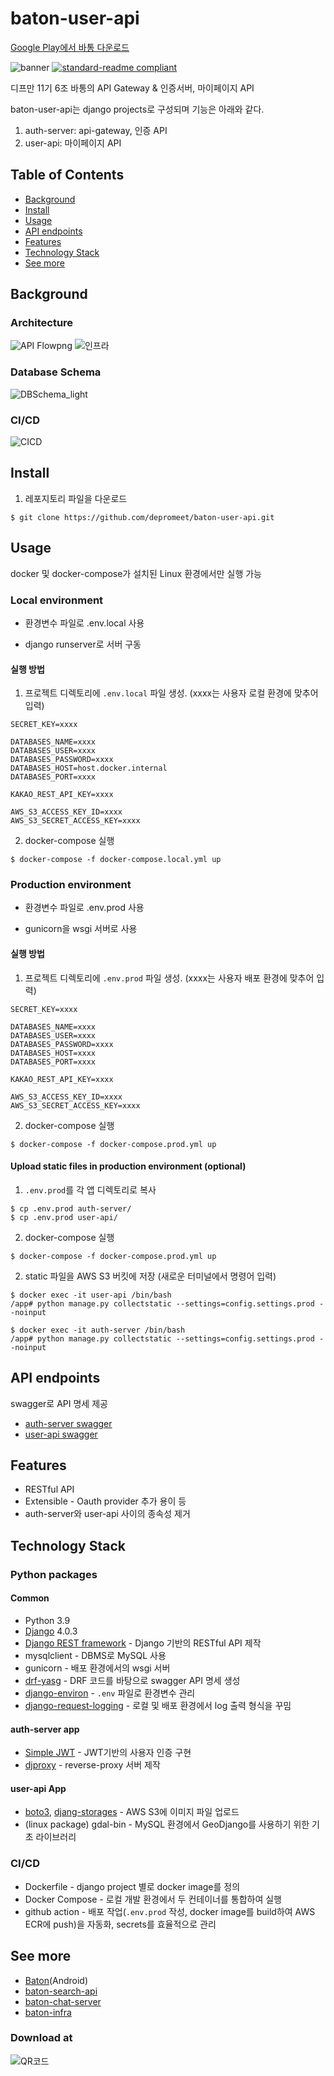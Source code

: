 # baton-user-api

[Google Play에서 바통 다운로드](https://play.google.com/store/apps/details?id=com.depromeet.baton)

![banner](https://user-images.githubusercontent.com/86508420/176690477-a0d002fc-ce84-4820-a3a9-daaba24d9eb6.png)
[![standard-readme compliant](https://img.shields.io/badge/readme%20style-standard-brightgreen.svg?style=flat-square)](https://github.com/RichardLitt/standard-readme)

디프만 11기 6조 바통의 API Gateway & 인증서버, 마이페이지 API

baton-user-api는 django projects로 구성되며 기능은 아래와 같다.

1. auth-server: api-gateway, 인증 API
2. user-api: 마이페이지 API

## Table of Contents

- [Background](#background)
- [Install](#install)
- [Usage](#usage)
- [API endpoints](#api-endpoints)
- [Features](#features)
- [Technology Stack](#technology-stack)
- [See more](#see-more)

## Background

### Architecture

![API Flowpng](https://user-images.githubusercontent.com/86508420/176701877-78c21e38-c2e5-40d5-a815-fd0a9ddc358a.png)
![인프라](https://user-images.githubusercontent.com/86508420/176702393-281778aa-46cd-4815-aeb1-72a971b371a5.png)


### Database Schema

![DBSchema_light](https://user-images.githubusercontent.com/86508420/176701610-721ab6c0-8a22-41e3-9ab9-b33b4fb6e881.png)


### CI/CD

![CICD](https://user-images.githubusercontent.com/86508420/176702474-614a02fa-a296-4ab1-9e06-eb8de6a6e9ea.png)


## Install

1. 레포지토리 파일을 다운로드

```
$ git clone https://github.com/depromeet/baton-user-api.git
```

## Usage

docker 및 docker-compose가 설치된 Linux 환경에서만 실행 가능

### Local environment

* 환경변수 파일로 .env.local 사용

* django runserver로 서버 구동

#### 실행 방법

1. 프로젝트 디렉토리에 `.env.local` 파일 생성. (xxxx는 사용자 로컬 환경에 맞추어 입력)

```
SECRET_KEY=xxxx

DATABASES_NAME=xxxx
DATABASES_USER=xxxx
DATABASES_PASSWORD=xxxx
DATABASES_HOST=host.docker.internal
DATABASES_PORT=xxxx

KAKAO_REST_API_KEY=xxxx

AWS_S3_ACCESS_KEY_ID=xxxx
AWS_S3_SECRET_ACCESS_KEY=xxxx
```

2. docker-compose 실행

```
$ docker-compose -f docker-compose.local.yml up
```

### Production environment

* 환경변수 파일로 .env.prod 사용

* gunicorn을 wsgi 서버로 사용

#### 실행 방법

1. 프로젝트 디렉토리에 `.env.prod` 파일 생성. (xxxx는 사용자 배포 환경에 맞추어 입력)

```
SECRET_KEY=xxxx

DATABASES_NAME=xxxx
DATABASES_USER=xxxx
DATABASES_PASSWORD=xxxx
DATABASES_HOST=xxxx
DATABASES_PORT=xxxx

KAKAO_REST_API_KEY=xxxx

AWS_S3_ACCESS_KEY_ID=xxxx
AWS_S3_SECRET_ACCESS_KEY=xxxx
```

2. docker-compose 실행

```
$ docker-compose -f docker-compose.prod.yml up
```

#### Upload static files in production environment (optional)

1. `.env.prod`를 각 앱 디렉토리로 복사

```
$ cp .env.prod auth-server/
$ cp .env.prod user-api/
```

2. docker-compose 실행

```
$ docker-compose -f docker-compose.prod.yml up
```

2. static 파일을 AWS S3 버킷에 저장 (새로운 터미널에서 명령어 입력)

```
$ docker exec -it user-api /bin/bash
/app# python manage.py collectstatic --settings=config.settings.prod --noinput
```

```
$ docker exec -it auth-server /bin/bash
/app# python manage.py collectstatic --settings=config.settings.prod --noinput
```

## API endpoints

swagger로 API 명세 제공

* [auth-server swagger](https://baton.yonghochoi.com/swagger)
* [user-api swagger](https://baton.yonghochoi.com/user/swagger)

## Features

* RESTful API
* Extensible - Oauth provider 추가 용이 등
* auth-server와 user-api 사이의 종속성 제거

## Technology Stack

### Python packages

#### Common

* Python 3.9
* [Django](https://www.djangoproject.com/) 4.0.3
* [Django REST framework](https://www.django-rest-framework.org/) - Django 기반의 RESTful API 제작
* mysqlclient - DBMS로 MySQL 사용
* gunicorn - 배포 환경에서의 wsgi 서버
* [drf-yasg](https://drf-yasg.readthedocs.io/en/stable/index.html) - DRF 코드를 바탕으로 swagger API 명세 생성
* [django-environ](https://django-environ.readthedocs.io/en/latest/) - `.env` 파일로 환경변수 관리
* [django-request-logging](https://github.com/Rhumbix/django-request-logging) - 로컬 및 배포 환경에서 log 출력 형식을 꾸밈

#### auth-server app

* [Simple JWT](https://django-rest-framework-simplejwt.readthedocs.io/en/latest/index.html) - JWT기반의 사용자 인증 구현
* [djproxy](https://pypi.org/project/djproxy/#description) - reverse-proxy 서버 제작

#### user-api App

* [boto3](https://boto3.amazonaws.com/v1/documentation/api/latest/index.html), [djang-storages](https://django-storages.readthedocs.io/en/latest/) - AWS S3에 이미지 파일 업로드
* (linux package) gdal-bin - MySQL 환경에서 GeoDjango를 사용하기 위한 기초 라이브러리

### CI/CD

* Dockerfile - django project 별로 docker image를 정의
* Docker Compose - 로컬 개발 환경에서 두 컨테이너를 통합하여 실행
* github action - 배포 작업(`.env.prod` 작성, docker image를 build하여 AWS ECR에 push)을 자동화, secrets를 효율적으로 관리

## See more

* [Baton](https://github.com/depromeet/Baton)(Android)
* [baton-search-api](https://github.com/depromeet/baton-search-api)
* [baton-chat-server](https://github.com/depromeet/baton-chat-server)
* [baton-infra](https://github.com/depromeet/baton-infra)

### Download at
![QR코드](https://user-images.githubusercontent.com/86508420/176703343-2a5030ba-f30c-407d-af3b-1797681bcaf7.png)
